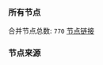 ### 所有节点
合并节点总数: `770`
[节点链接](https://raw.githubusercontent.com/rzhy1/11/master/sub/sub_merge_base64.txt)

### 节点来源
